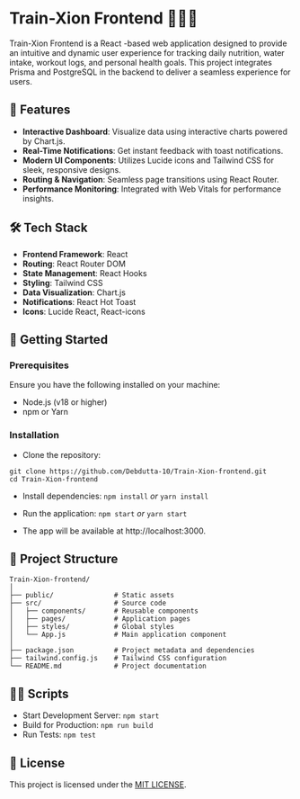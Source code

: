 # Train-Xion Frontend 💪🏋️‍♂️

Train-Xion Frontend is a React -based web application designed to provide an intuitive and dynamic user experience for tracking daily nutrition, water intake, workout logs, and personal health goals. This project integrates Prisma and PostgreSQL in the backend to deliver a seamless experience for users.

## 🌟 Features
- **Interactive Dashboard**: Visualize data using interactive charts powered by Chart.js.
- **Real-Time Notifications**: Get instant feedback with toast notifications.
- **Modern UI Components**: Utilizes Lucide icons and Tailwind CSS for sleek, responsive designs.
- **Routing & Navigation**: Seamless page transitions using React Router.
- **Performance Monitoring**: Integrated with Web Vitals for performance insights.

## 🛠️ Tech Stack
- **Frontend Framework**: React
- **Routing**: React Router DOM
- **State Management**: React Hooks 
- **Styling**: Tailwind CSS
- **Data Visualization**: Chart.js
- **Notifications**: React Hot Toast
- **Icons**: Lucide React, React-icons

## 🚀 Getting Started

### Prerequisites
Ensure you have the following installed on your machine:
- Node.js (v18 or higher)
- npm or Yarn

### Installation
- Clone the repository:
```
git clone https://github.com/Debdutta-10/Train-Xion-frontend.git
cd Train-Xion-frontend
```
- Install dependencies:
`npm install`
*or*
`yarn install`

- Run the application:
`npm start`
*or*
`yarn start`

- The app will be available at http://localhost:3000.

## 📁 Project Structure
```
Train-Xion-frontend/
│
├── public/               # Static assets
├── src/                  # Source code
│   ├── components/       # Reusable components
│   ├── pages/            # Application pages
│   ├── styles/           # Global styles
│   └── App.js            # Main application component
│
├── package.json          # Project metadata and dependencies
├── tailwind.config.js    # Tailwind CSS configuration
└── README.md             # Project documentation
```

## 🧑‍💻 Scripts
- Start Development Server: `npm start`
- Build for Production: `npm run build`
- Run Tests: `npm test`

## 📜 License
This project is licensed under the [MIT LICENSE](LICENSE).
